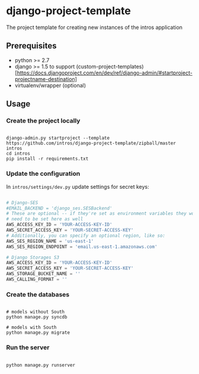 django-project-template
=======================

The project template for creating new instances of the intros application

## Prerequisites ##

- python >= 2.7
- django >= 1.5 to support (custom-project-templates)[https://docs.djangoproject.com/en/dev/ref/django-admin/#startproject-projectname-destination]
- virtualenv/wrapper (optional)

## Usage ##

### Create the project locally ###

```shell

django-admin.py startproject --template https://github.com/intros/django-project-template/zipball/master intros
cd intros
pip install -r requirements.txt

```

### Update the configuration ###

In ````intros/settings/dev.py```` update settings for secret keys:
```python

# Django-SES
#EMAIL_BACKEND = 'django_ses.SESBackend'
# These are optional -- if they're set as environment variables they won't
# need to be set here as well
AWS_ACCESS_KEY_ID = 'YOUR-ACCESS-KEY-ID'
AWS_SECRET_ACCESS_KEY = 'YOUR-SECRET-ACCESS-KEY'
# Additionally, you can specify an optional region, like so:
AWS_SES_REGION_NAME = 'us-east-1'
AWS_SES_REGION_ENDPOINT = 'email.us-east-1.amazonaws.com'

# Django Storages S3
AWS_ACCESS_KEY_ID = 'YOUR-ACCESS-KEY-ID'
AWS_SECRET_ACCESS_KEY = 'YOUR-SECRET-ACCESS-KEY'
AWS_STORAGE_BUCKET_NAME = ''
AWS_CALLING_FORMAT = ''

```

### Create the databases ###

```shell

# models without South
python manage.py syncdb

# models with South
python manage.py migrate

```

### Run the server ###

```shell

python manage.py runserver
```

